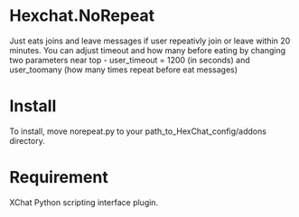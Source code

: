 # Hexchat.NoRepeat

Just eats joins and leave messages if user repeativly join or leave within 20 minutes. You can adjust timeout and how many before eating by changing two parameters near top - user_timeout = 1200 (in seconds) and user_toomany (how many times repeat before eat messages)

# Install

To install, move norepeat.py to your path_to_HexChat_config/addons directory.

# Requirement

XChat Python scripting interface plugin.
